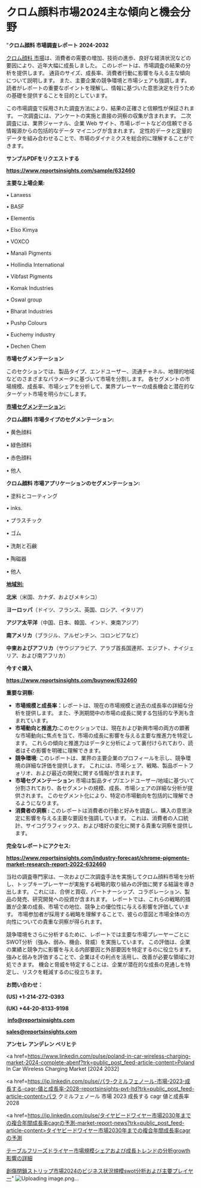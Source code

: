 # クロム顔料市場2024主な傾向と機会分野

"<strong>クロム顔料 市場調査レポート 2024-2032</strong>

<a href=https://www.reportsinsights.com/sample/632460>クロム顔料 市場</a>は、消費者の需要の増加、技術の進歩、良好な経済状況などの要因により、近年大幅に成長しました。 このレポートは、市場調査の結果の分析を提供します。 通貨のサイズ、成長率、消費者行動に影響を与える主な傾向について説明します。 また、主要企業の競争環境と市場シェアも強調します。 読者がレポートの重要なポイントを理解し、情報に基づいた意思決定を行うための基礎を提供することを目的としています。

この市場調査で採用された調査方法により、結果の正確さと信頼性が保証されます。 一次調査には、アンケートの実施と直接の洞察の収集が含まれます。 二次調査には、業界ジャーナル、企業 Web サイト、市場レポートなどの信頼できる情報源からの包括的なデータ マイニングが含まれます。 定性的データと定量的データを組み合わせることで、市場のダイナミクスを総合的に理解することができます。

<strong><b>サンプルPDFをリクエストする</b></strong>

<a href=https://www.reportsinsights.com/sample/632460><strong><u>https://www.reportsinsights.com/sample/632460</u></strong></a>

<strong>主要な上場企業:</strong>

• Lanxess

• BASF

• Elementis

• Elso Kimya

• VOXCO

• Manali Pigments

• Hollindia International

• Vibfast Pigments

• Komak Industries

• Oswal group

• Bharat Industries

• Pushp Colours

• Euchemy industry

• Dechen Chem

<strong>市場セグメンテーション</strong>

このセクションでは、製品タイプ、エンドユーザー、流通チャネル、地理的地域などのさまざまなパラメータに基づいて市場を分割します。 各セグメントの市場規模、成長率、市場シェアを分析して、業界プレーヤーの成長機会と潜在的なターゲット市場を明らかにします。

<strong><u>市場セグメンテーション</u></strong><strong><u>:</u></strong>

<strong>クロム顔料 市場タイプのセグメンテーション:</strong>

• 黄色顔料

• 緑色顔料

• 赤色顔料

• 他人

<strong>クロム顔料 市場アプリケーションのセグメンテーション:</strong>

• 塗料とコーティング

• inks.

• プラスチック

• ゴム

• 洗剤と石鹸

• 陶磁器

• 他人

<strong><u>地域別</u></strong><strong><u>:</u></strong>

<strong>北米</strong>（米国、カナダ、およびメキシコ）

<strong>ヨーロッパ</strong>（ドイツ、フランス、英国、ロシア、イタリア）

<strong>アジア太平洋</strong>（中国、日本、韓国、インド、東南アジア）

<strong>南アメリカ</strong>（ブラジル、アルゼンチン、コロンビアなど）

<strong>中東およびアフリカ</strong>（サウジアラビア、アラブ首長国連邦、エジプト、ナイジェリア、および南アフリカ）

<strong>今すぐ購入</strong>

<a href=https://www.reportsinsights.com/buynow/632460><strong><u>https://www.reportsinsights.com/buynow/632460</u></strong></a>

<strong>重要な洞察:</strong>
<ul>
  <li><strong>市場規模と成長率：</strong>レポートは、現在の市場規模と過去の成長率の詳細な分析を提供します。 また、予測期間中の市場の成長に関する包括的な予測も含まれています。</li>
  <li><strong>市場動向と推進力:</strong>このセクションでは、現在および新興市場の両方の顕著な市場動向に焦点を当て、市場の成長に影響を与える主要な推進力を特定します。 これらの傾向と推進力はデータと分析によって裏付けられており、読者はその影響を明確に理解できます。</li>
  <li><strong>競争環境</strong>: このレポートは、業界の主要企業のプロフィールを示し、競争環境の詳細な評価を提供します。 これには、市場シェア、戦略、製品ポートフォリオ、および最近の開発に関する情報が含まれます。</li>
  <li><strong>市場セグメンテーション: </strong>市場は製品タイプ/エンドユーザー/地域に基づいて分割されており、各セグメントの規模、成長、市場シェアの詳細な分析が提供されます。 このセグメント化により、特定の市場動向を包括的に理解できるようになります。</li>
  <li><strong>消費者の洞察 : </strong>このレポートは消費者の行動と好みを調査し、購入の意思決定に影響を与える主要な要因を強調しています。 これは、消費者の人口統計、サイコグラフィックス、および嗜好の変化に関する貴重な洞察を提供します。</li>
</ul>
<strong>完全なレポートにアクセス:</strong>

<a href=https://www.reportsinsights.com/industry-forecast/chrome-pigments-market-research-report-2022-632460><strong><u><b>https://www.reportsinsights.com/industry-forecast/chrome-pigments-market-research-report-2022-632460</b></u></strong></a>

当社の調査専門家は、一次および二次調査手法を実施してクロム顔料市場を分析し、トップキープレーヤーが実施する戦略的取り組みの評価に関する結論を導き出します。 これには、合併と買収、パートナーシップ、コラボレーション、製品の発売、研究開発への投資が含まれます。 レポートでは、これらの戦略的措置が企業の成長、市場での地位、競争上の優位性に与える影響を評価しています。 市場参加者が採用する戦略を理解することで、彼らの意図と市場全体の方向性についての貴重な洞察が得られます。

競争環境をさらに分析するために、レポートでは主要な市場プレーヤーごとにSWOT分析（強み、弱み、機会、脅威）を実施しています。 この評価は、企業の業績と競争力に影響を与える内部要因と外部要因を特定するのに役立ちます。 強みと弱みを評価することで、企業はその利点を活用し、改善が必要な領域に対処できます。 機会と脅威を特定することは、企業が潜在的な成長の見通しを特定し、リスクを軽減するのに役立ちます。

<strong>お問い合わせ：</strong>

<strong>(US) +1-214-272-0393</strong>

<strong>(UK) +44-20-8133-9198</strong>

<strong> </strong><a href=info@reportsinsights.com><strong><u>info@reportsinsights.com</u></strong></a>

<a href=sales@reportsinsights.com><strong><u>sales@reportsinsights.com</u></strong></a>

<strong>アンセレ アンデレン ベリヒテ</strong>

<a href=https://www.linkedin.com/pulse/poland-in-car-wireless-charging-market-2024-complete-abenf?trk=public_post_feed-article-content>Poland In Car Wireless Charging Market [2024 2032]</a>

<a href=https://jp.linkedin.com/pulse/パラ-クミルフェノール-市場-2023-成長する-cagr-値と成長率-2028-reportsinsights-pvt-ltd?trk=public_post_feed-article-content>パラ クミルフェノール 市場 2023 成長する cagr 値と成長率 2028</a>

<a href=https://jp.linkedin.com/pulse/タイヤビードワイヤー市場2030年までの複合年間成長率cagrの予測-market-report-news?trk=public_post_feed-article-content>タイヤビードワイヤー市場2030年までの複合年間成長率cagrの予測</a>

<a href=https://www.linkedin.com/pulse/テーブルフリーズドライヤー市場規模シェアおよび成長トレンドの分析growth影響の詳細-reports-insights-expert-be4xf/>テーブルフリーズドライヤー市場規模シェアおよび成長トレンドの分析growth影響の詳細</a>

<a href=https://www.linkedin.com/pulse/創傷閉鎖ストリップ市場2024のビジネス状況規模swot分析および主要プレイヤー-community-market-research-i2ysf/>創傷閉鎖ストリップ市場2024のビジネス状況規模swot分析および主要プレイヤー</a>"
![Uploading image.png…]()
